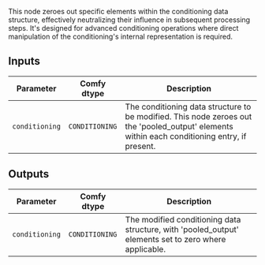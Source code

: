 This node zeroes out specific elements within the conditioning data structure, effectively neutralizing their influence in subsequent processing steps. It's designed for advanced conditioning operations where direct manipulation of the conditioning's internal representation is required.

## Inputs

| Parameter | Comfy dtype                | Description |
|-----------|----------------------------|-------------|
| `conditioning` | `CONDITIONING` | The conditioning data structure to be modified. This node zeroes out the 'pooled_output' elements within each conditioning entry, if present. |

## Outputs

| Parameter | Comfy dtype                | Description |
|-----------|----------------------------|-------------|
| `conditioning` | `CONDITIONING` | The modified conditioning data structure, with 'pooled_output' elements set to zero where applicable. |
